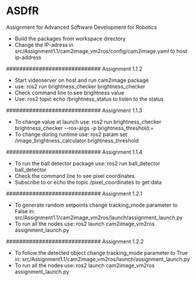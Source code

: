 # ASDfR
Assignment for Advanced Software Development for Robotics

- Build the packages from workspace directory
- Change the IP-adress in src/Assignment1.1/cam2image_vm2ros/config/cam2image.yaml to host ip-address 

#############################
Assignment 1.1.2 
- Start videoserver on host and run cam2image package
- use: ros2 run brightness_checker brightness_checker
- Check command line to see brightness value
- Use: ros2 topic echo /brightness_status to listen to the status

#############################
Assignment 1.1.3
- To change value at launch use: ros2 run brightness_checker brightness_checker --ros-args -p brightness_threshold:=<value>
- To change during runtime use: ros2 param set /image_brightness_calculator brightness_threshold <value>

#############################
Assignment 1.1.4
- To run the ball detector package use: ros2 run ball_detector ball_detector 
- Check the command line to see pixel coordinates
- Subscribe to or echo the topic /pixel_coordinates to get data

#############################
Assignment 1.2.1
- To generate random setpoints change tracking_mode parameter to False in: src/Assignment1.1/cam2image_vm2ros/launch/assignment_launch.py
- To run all the nodes use: ros2 launch cam2image_vm2ros assignment_launch.py

#############################
Assignment 1.2.2
- To follow the detected object change tracking_mode parameter to True in: src/Assignment1.1/cam2image_vm2ros/launch/assignment_launch.py
- To run all the nodes use: ros2 launch cam2image_vm2ros assignment_launch.py 
